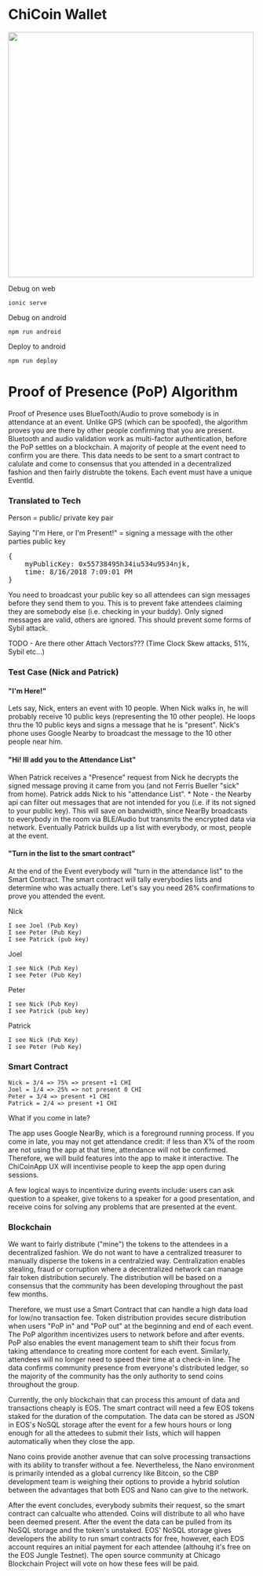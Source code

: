 ChiCoin Wallet
==============

<img height="500px" src="https://raw.githubusercontent.com/ntheile/chicoinapp/master/src/assets/img/app.jpg"/>

Debug on web

`ionic serve`

Debug on android

`npm run android`

Deploy to android

`npm run deploy`

Proof of Presence (PoP) Algorithm
=============================
Proof of Presence uses BlueTooth/Audio to prove somebody is in attendance at an event. Unlike GPS (which can be spoofed), the algorithm proves you are there by other people confirming that you are present. Bluetooth and audio validation work as multi-factor authentication, before the PoP settles on a blockchain. A majority of people at the event need to confirm you are there. This data needs to be sent to a smart contract to calulate and come to consensus that you attended in a decentralized fashion and then fairly distrubte the tokens. Each event must have a unique EventId. 

### Translated to Tech

Person =  public/ private key pair 

Saying "I'm Here, or I'm Present!" = signing a message with the other parties public key
<pre>
{
	myPublicKey: 0x55738495h34iu534u9534njk,
	time: 8/16/2018 7:09:01 PM
}
</pre>

You need to broadcast your public key so all attendees can sign messages before they send them to you. This is to prevent fake attendees claiming they are somebody else (i.e. checking in your buddy).  Only signed messages are valid, others are ignored. This should prevent some forms of Sybil attack.

TODO - Are there other Attach Vectors??? (Time Clock Skew attacks, 51%, Sybil etc...)

### Test Case (Nick and Patrick)

####  "I'm Here!"

Lets say, Nick, enters an event with 10 people. When Nick walks in, he will probably receive 10 public keys (representing the 10 other people). He loops thru the 10 public keys and signs a message that he is "present". Nick's phone uses Google Nearby to broadcast the message to the 10 other people near him. 

#### "Hi! Ill add you to the Attendance List"
When Patrick receives a "Presence" request from Nick he decrypts the signed message proving it came from you (and not Ferris Bueller "sick" from home). Patrick adds Nick to his "attendance List". * Note - the Nearby api can filter out messages that are not intended for you (i.e. if its not signed to your public key). This will save on bandwidth, since NearBy broadcasts to everybody in the room via BLE/Audio but transmits the encrypted data via network. Eventually 
Patrick builds up a list with everybody, or most, people at the event. 

#### "Turn in the list to the smart contract"
At the end of the Event everybody will "turn in the attendance list" to the Smart Contract. The smart contract will tally everybodies lists and determine who was actually there. Let's say you need 26% confirmations to prove you attended the event. 


Nick

    I see Joel (Pub Key)
    I see Peter (Pub Key)
    I see Patrick (pub key)

Joel

    I see Nick (Pub Key)
    I see Peter (Pub Key)

Peter

    I see Nick (Pub Key)
    I see Patrick (pub key)

Patrick

    I see Nick (Pub Key)
    I see Peter (Pub Key)


### Smart Contract

    Nick = 3/4 => 75% => present +1 CHI
    Joel = 1/4 => 25% => not present 0 CHI
    Peter = 3/4 => present +1 CHI
    Patrick = 2/4 => present +1 CHI

What if you come in late?

The app uses Google NearBy, which is a foreground running process. If you come in late, you may not get attendance credit: if less than X% of the room are not using the app at that time, attendance will not be confirmed. Therefore, we will build features into the app to make it interactive. The ChiCoinApp UX will incentivise people to keep the app open during sessions. 

A few logical ways to incentivize during events include: users can ask question to a speaker, give tokens to a speaker for a good presentation, and receive coins for solving any problems that are presented at the event. 


### Blockchain
We want to fairly distribute ("mine") the tokens to the attendees in a decentralized fashion. We do not want to have a centralized treasurer to manually disperse the tokens in a centralzied way. Centralization enables stealing, fraud or corruption where a decentralized network can manage fair token distribution securely. The distribution will be based on a consensus that the community has been developing throughout the past few months.

Therefore, we must use a Smart Contract that can handle a high data load for low/no transaction fee. Token distribution provides secure distribution when users "PoP in" and "PoP out" at the beginning and end of each event. The PoP algorithm incentivizes users to network before and after events. PoP also enables the event management team to shift their focus from taking attendance to creating more content for each event. Similarly, attendees will no longer need to speed their time at a check-in line. The data confirms community presence from everyone's distributed ledger, so the majority of the community has the only authority to send coins throughout the group.

Currently, the only blockchain that can process this amount of data and transactions cheaply is EOS. The smart contract will need a few EOS tokens staked for the duration of the computation. The data can be stored as JSON in EOS's NoSQL storage after the event for a few hours hours or long enough for all the attedees to submit their lists, which will happen automatically when they close the app.

Nano coins provide another avenue that can solve processing transactions with its ability to transfer without a fee. Nevertheless, the Nano environment is primarily intended as a global currency like Bitcoin, so the CBP development team is weighing their options to provide a hybrid solution between the advantages that both EOS and Nano can give to the network.

After the event concludes, everybody submits their request, so the smart contract can calcualte who attended. Coins will distribute to all who have been deemed present. After the event the data can be pulled from its NoSQL storage and the token's unstaked. EOS' NoSQL storage gives developers the ability to run smart contracts for free, however, each EOS account requires an initial payment for each attendee (althouhg it's free on the EOS Jungle Testnet). The open source community at Chicago Blockchain Project will vote on how these fees will be paid.
